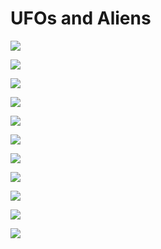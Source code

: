# UFOs and Aliens

![](/blog/pics/09-UFO/09-UFO1.jpg)

![](/blog/pics/09-UFO/09-UFO2.jpg)

![](/blog/pics/09-UFO/09-UFO3.jpg)

![](/blog/pics/09-UFO/09-UFO4.jpg)

![](/blog/pics/09-UFO/09-UFO5.jpg)

![](/blog/pics/09-UFO/09-UFO6.jpg)

![](/blog/pics/09-UFO/09-UFO7.jpg)

![](/blog/pics/09-UFO/09-UFO8.jpg)

![](/blog/pics/09-UFO/09-UFO9.jpg)

![](/blog/pics/09-UFO/09-UFO10.jpg)

![](/blog/pics/09-UFO/09-UFO11.jpg)
